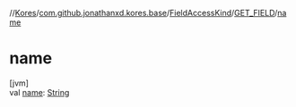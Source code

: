 //[Kores](../../../../index.md)/[com.github.jonathanxd.kores.base](../../index.md)/[FieldAccessKind](../index.md)/[GET_FIELD](index.md)/[name](name.md)

# name

[jvm]\
val [name](name.md): [String](https://kotlinlang.org/api/latest/jvm/stdlib/kotlin/-string/index.html)
